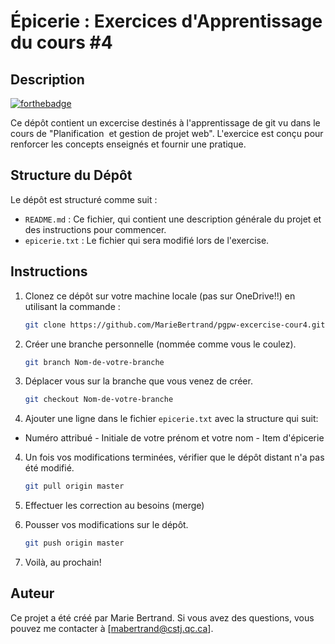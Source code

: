 # Épicerie : Exercices d'Apprentissage du cours #4

## Description

[![forthebadge](http://forthebadge.com/images/badges/built-with-love.svg)](http://forthebadge.com)  

Ce dépôt contient un excercise destinés à l'apprentissage de git vu dans le cours de "Planification ​
et gestion de projet web". L'exercice est conçu pour renforcer les concepts enseignés et fournir une pratique.


## Structure du Dépôt
Le dépôt est structuré comme suit :

- `README.md` : Ce fichier, qui contient une description générale du projet et des instructions pour commencer.
- `epicerie.txt` : Le fichier qui sera modifié lors de l'exercise.


## Instructions
1. Clonez ce dépôt sur votre machine locale (pas sur OneDrive!!) en utilisant la commande :
   ```bash
   git clone https://github.com/MarieBertrand/pgpw-excercise-cour4.git
   
2. Créer une branche personnelle (nommée comme vous le coulez).
    ```bash
   git branch Nom-de-votre-branche

3. Déplacer vous sur la branche que vous venez de créer.
    ```bash
   git checkout Nom-de-votre-branche

3. Ajouter une ligne dans le fichier `epicerie.txt` avec la structure qui suit:
- Numéro attribué - Initiale de votre prénom et votre nom - Item d'épicerie

4. Un fois vos modifications terminées, vérifier que le dépôt distant n'a pas été modifié.
    ```bash
   git pull origin master

5. Effectuer les correction au besoins (merge)

6. Pousser vos modifications sur le dépôt.
    ```bash
   git push origin master

6. Voilà, au prochain!


## Auteur
Ce projet a été créé par Marie Bertrand. Si vous avez des questions, vous pouvez me contacter à [mabertrand@cstj.qc.ca].